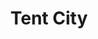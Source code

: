 ---
pid: LLE19
title: Tent City
location_transcription: Where love park used to be
zipcode: '19010'
outside_phl: 'Bryn Mawr PA '
neighborhood: Brwn Mawr
age: '21'
age_range: 20-29
instagram: 
image_file_name: LLE_19.jpg
proposal_transcription: some sort of tall 1 bed representation of all the homeless
  people displaced by the love park renovations.
topic: Social Justice
topic_summary: '0'
type: Other No Form
keywords_other: homeless
credit: Toriee Berke
image_labels: 
twitter: 
facebook: 
permalink: "/monuments/lle19/"
layout: item-page
---